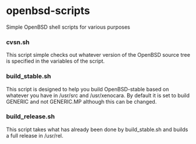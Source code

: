 openbsd-scripts
===============

Simple OpenBSD shell scripts for various purposes

### cvsn.sh

This script simple checks out whatever version of the OpenBSD source tree is
specified in the variables of the script.

### build_stable.sh

This script is designed to help you build OpenBSD-stable based on whatever you
have in /usr/src and /usr/xenocara. By default it is set to build GENERIC and
not GENERIC.MP although this can be changed.

### build_release.sh

This script takes what has already been done by build_stable.sh and builds a
full release in /usr/rel.
